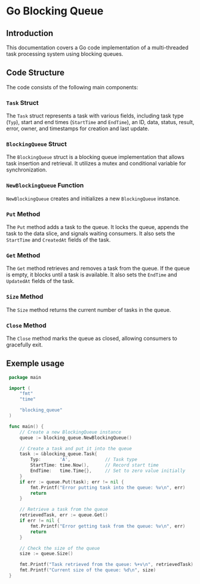 # Go Blocking Queue

## Introduction

This documentation covers a Go code implementation of a multi-threaded task processing system using blocking queues.

## Code Structure

The code consists of the following main components:

### `Task` Struct

The `Task` struct represents a task with various fields, including task type (`Typ`), start and end times (`StartTime` and `EndTime`), an ID, data, status, result, error, owner, and timestamps for creation and last update.

### `BlockingQueue` Struct

The `BlockingQueue` struct is a blocking queue implementation that allows task insertion and retrieval. It utilizes a mutex and conditional variable for synchronization.

### `NewBlockingQueue` Function

`NewBlockingQueue` creates and initializes a new `BlockingQueue` instance.

### `Put` Method

The `Put` method adds a task to the queue. It locks the queue, appends the task to the data slice, and signals waiting consumers. It also sets the `StartTime` and `CreatedAt` fields of the task.

### `Get` Method

The `Get` method retrieves and removes a task from the queue. If the queue is empty, it blocks until a task is available. It also sets the `EndTime` and `UpdatedAt` fields of the task.

### `Size` Method

The `Size` method returns the current number of tasks in the queue.

### `Close` Method

The `Close` method marks the queue as closed, allowing consumers to gracefully exit.

## Exemple usage


   ```go
    package main

    import (
        "fmt"
        "time"

        "blocking_queue" 
    )

    func main() {
        // Create a new BlockingQueue instance
        queue := blocking_queue.NewBlockingQueue()

        // Create a task and put it into the queue
        task := &blocking_queue.Task{
            Typ:       'A',             // Task type
            StartTime: time.Now(),      // Record start time
            EndTime:   time.Time{},     // Set to zero value initially
        }
        if err := queue.Put(task); err != nil {
            fmt.Printf("Error putting task into the queue: %v\n", err)
            return
        }

        // Retrieve a task from the queue
        retrievedTask, err := queue.Get()
        if err != nil {
            fmt.Printf("Error getting task from the queue: %v\n", err)
            return
        }

        // Check the size of the queue
        size := queue.Size()

        fmt.Printf("Task retrieved from the queue: %+v\n", retrievedTask)
        fmt.Printf("Current size of the queue: %d\n", size)
    }
